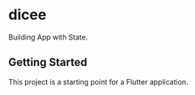 # dicee

Building App with State.

## Getting Started

This project is a starting point for a Flutter application.
